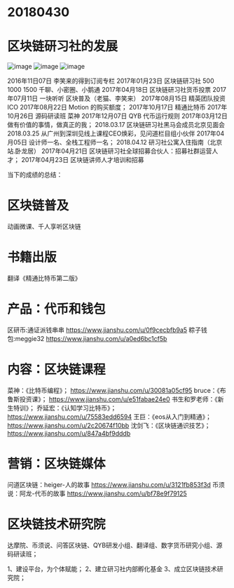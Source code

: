 # 20180430


# 区块链研习社的发展

![image](https://ws1.sinaimg.cn/large/006tKfTcly1fqmeqiek15j31800pe1ky.jpg)
![image](https://ws2.sinaimg.cn/large/006tKfTcly1fqmesjmbvlj30s80g6hb1.jpg)
![image](https://ws2.sinaimg.cn/large/006tKfTcly1fqmewu313gj311u0mme81.jpg)

2016年11日07日 李笑来的得到订阅专栏
2017年01月23日 区块链研习社 500 1000 1500
千聊、小密圈、小鹅通
2017年04月18日 区块链研习社货币投票
2017年07月11日 一块听听 区块普及（老猫、李笑来）
2017年08月15日 精英团队投资 ICO
2017年08月22日 Motion 的购买额度；
2017年10月17日 精通比特币
2017年10月26日 源码研读班 菜神
2017年12月07日 QYB 代币运行规则
2017年03月12日 做有价值的事情，做真正的我；
2018.03.17 区块链研习社黑马会成员北京见面会
2018.03.25 从广州到深圳见线上课程CEO焕彩，见问道栏目组小伙伴
2017年04月05日 设计师一名、全栈工程师一名；
2018.04.12 研习社公寓入住指南（北京站.卧龙居）
2017年04月21日 区块链研习社全球招募合伙人：招募社群运营人才；
2017年04月23日 区块链讲师人才培训和招募

当下的成绩的总结：

# 区块链普及
动画微课、千人享听区块链

# 书籍出版
翻译《精通比特币第二版》

# 产品：代币和钱包
区研币:通证派钱串串
https://www.jianshu.com/u/0f9cecbfb9a5
粽子钱包:meggie32
https://www.jianshu.com/u/a0ed6bc1cf5b

# 内容：区块链课程

菜神：《比特币编程》；
https://www.jianshu.com/u/30081a05cf95
bruce：《布鲁斯投资课》；
https://www.jianshu.com/u/e51fabae24e0
书生和罗老师：《新生特训》；
乔延宏：《认知学习比特币》；
https://www.jianshu.com/u/75583edd6594
王巨：《eos从入门到精通》；
https://www.jianshu.com/u/2c20674f10bb
沈剑飞：《区块链通识技艺》；
https://www.jianshu.com/u/847a4bf9dddb

# 营销：区块链媒体

问道区块链：heiger-人的故事
https://www.jianshu.com/u/3121fb853f3d
币须说：阿龙-代币的故事
https://www.jianshu.com/u/bf78e9f79125

# 区块链技术研究院

达摩院、币须说、问答区块链、QYB研发小组、翻译组、数字货币研究小组、源码研读班；

1、建设平台，为个体赋能；
2、建立研习社内部孵化基金
3、成立区块链技术研究院；

